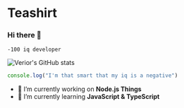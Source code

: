 # Teashirt
### Hi there 👋

````-100 iq developer````

![Verior's GitHub stats](https://github-readme-stats.vercel.app/api?username=teashirtdev&show_icons=true&theme=tokyonight)

```javascript
console.log("I'm that smart that my iq is a negative")
```

- 🔭 I’m currently working on **Node.js Things**
- 🌱 I’m currently learning **JavaScript & TypeScript**
